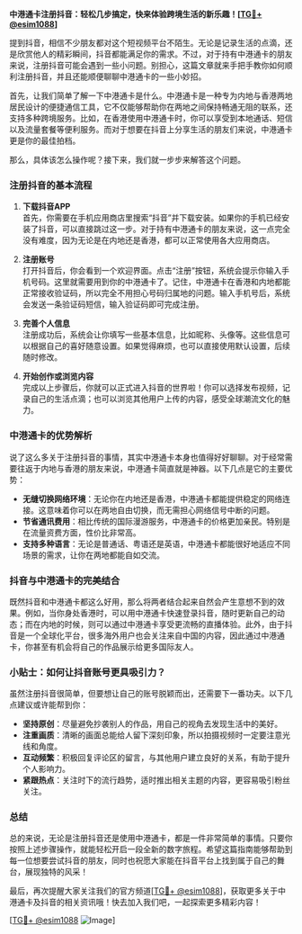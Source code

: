 **中港通卡注册抖音：轻松几步搞定，快来体验跨境生活的新乐趣！[[TG💪+ @esim1088](https://t.me/s/esim1088)]**

提到抖音，相信不少朋友都对这个短视频平台不陌生。无论是记录生活的点滴，还是欣赏他人的精彩瞬间，抖音都能满足你的需求。不过，对于持有中港通卡的朋友来说，注册抖音可能会遇到一些小问题。别担心，这篇文章就来手把手教你如何顺利注册抖音，并且还能顺便聊聊中港通卡的一些小妙招。

首先，让我们简单了解一下中港通卡是什么。中港通卡是一种专为内地与香港两地居民设计的便捷通信工具，它不仅能够帮助你在两地之间保持畅通无阻的联系，还支持多种跨境服务。比如，在香港使用中港通卡时，你可以享受到本地通话、短信以及流量套餐等便利服务。而对于想要在抖音上分享生活的朋友们来说，中港通卡更是你的最佳拍档。

那么，具体该怎么操作呢？接下来，我们就一步步来解答这个问题。

### 注册抖音的基本流程

1. **下载抖音APP**  
   首先，你需要在手机应用商店里搜索“抖音”并下载安装。如果你的手机已经安装了抖音，可以直接跳过这一步。对于持有中港通卡的朋友来说，这一点完全没有难度，因为无论是在内地还是香港，都可以正常使用各大应用商店。

2. **注册账号**  
   打开抖音后，你会看到一个欢迎界面。点击“注册”按钮，系统会提示你输入手机号码。这里就需要用到你的中港通卡了。记住，中港通卡在香港和内地都能正常接收验证码，所以完全不用担心号码归属地的问题。输入手机号后，系统会发送一条验证码短信，输入验证码即可完成注册。

3. **完善个人信息**  
   注册成功后，系统会让你填写一些基本信息，比如昵称、头像等。这些信息可以根据自己的喜好随意设置。如果觉得麻烦，也可以直接使用默认设置，后续随时修改。

4. **开始创作或浏览内容**  
   完成以上步骤后，你就可以正式进入抖音的世界啦！你可以选择发布视频，记录自己的生活点滴；也可以浏览其他用户上传的内容，感受全球潮流文化的魅力。

### 中港通卡的优势解析

说了这么多关于注册抖音的事情，其实中港通卡本身也值得好好聊聊。对于经常需要往返于内地与香港的朋友来说，中港通卡简直就是神器。以下几点是它的主要优势：

- **无缝切换网络环境**：无论你在内地还是香港，中港通卡都能提供稳定的网络连接。这意味着你可以在两地自由切换，而无需担心网络信号中断的问题。
- **节省通讯费用**：相比传统的国际漫游服务，中港通卡的价格更加亲民。特别是在流量资费方面，性价比非常高。
- **支持多种语言**：无论是普通话、粤语还是英语，中港通卡都能很好地适应不同场景的需求，让你在两地都能自如交流。

### 抖音与中港通卡的完美结合

既然抖音和中港通卡都这么好用，那么将两者结合起来自然会产生意想不到的效果。例如，当你身处香港时，可以用中港通卡快速登录抖音，随时更新自己的动态；而在内地的时候，则可以通过中港通卡享受更流畅的直播体验。此外，由于抖音是一个全球化平台，很多海外用户也会关注来自中国的内容，因此通过中港通卡，你甚至有机会将自己的作品展示给更多国际友人。

### 小贴士：如何让抖音账号更具吸引力？

虽然注册抖音很简单，但要想让自己的账号脱颖而出，还需要下一番功夫。以下几点建议或许能帮到你：

- **坚持原创**：尽量避免抄袭别人的作品，用自己的视角去发现生活中的美好。
- **注重画质**：清晰的画面总能给人留下深刻印象，所以拍摄视频时一定要注意光线和角度。
- **互动频繁**：积极回复评论区的留言，与其他用户建立良好的关系，有助于提升个人影响力。
- **紧跟热点**：关注时下的流行趋势，适时推出相关主题的内容，更容易吸引粉丝关注。

### 总结

总的来说，无论是注册抖音还是使用中港通卡，都是一件非常简单的事情。只要你按照上述步骤操作，就能轻松开启一段全新的数字旅程。希望这篇指南能够帮助到每一位想要尝试抖音的朋友，同时也祝愿大家能在抖音平台上找到属于自己的舞台，展现独特的风采！

最后，再次提醒大家关注我们的官方频道[[TG💪+ @esim1088](https://t.me/s/esim1088)]，获取更多关于中港通卡及抖音的相关资讯哦！快去加入我们吧，一起探索更多精彩内容！  

[[TG💪+ @esim1088](https://t.me/s/esim1088) ![Image](https://i.postimg.cc/4NQfJmqS/Snipaste-2025-05-13-00-14-12.png)]